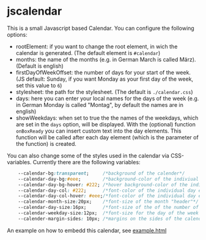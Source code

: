 # jscalendar
This is a small Javascript based Calendar. You can configure the following options:
- rootElement: if you want to change the root element, in wich the calendar is generated. (The default element is `#calendar`)
- months: the name of the months (e.g. in German March is called März). (Default is english)
- firstDayOfWeekOffset: the number of days for your start of the week. (JS default: Sunday, if you want Monday as your first day of the week, set this value to `6`)
- stylesheet: the path for the stylesheet. (The default is `./calendar.css`)
- days: here you can enter your local names for the days of the week (e.g. in German Monday is called "Montag", by default the names are in english)
- showWeekdays: when set to true the the names of the weekdays, which are set in the `days` option, will be displayed.
With the (optional) function `onBoxReady` you can insert custom text into the day elements. 
This function will be called after each day element (which is the parameter of the function) is created. 

You can also change some of the styles used in the calendar via CSS-variables. Currently there are the following variables:
```css
	--calendar-bg:transparent;     /*background of the calender*/
	--calendar-day-bg:#eee;        /*background-color of the indiviual day elements*/
	--calendar-day-bg-hover: #222; /*hover background-color of the indiviual day elements*/
	--calendar-day-col: #222;      /*font-color of the individual day elements*/
	--calendar-day-col-hover: #eee;/*font-color of the individual day elements*/
	--calendar-month-size:20px;    /*font-size of the month "header"*/
	--calendar-day-size:16px;      /*font-size of the of the number of day*/
	--calendar-weekday-size:12px;  /*font-size for the day of the week element*/
	--calender-margin-sides: 10px; /*margins on the sides of the calendar*/
```
An example on how to embedd this calendar, see [example.html](./example.html)
